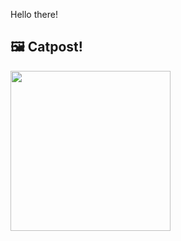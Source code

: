Hello there!



## 🖼️ Catpost!

<sub>
    <img src="https://cdn2.thecatapi.com/images/o1QxU6Wfj.png" height="256">
</sub>

